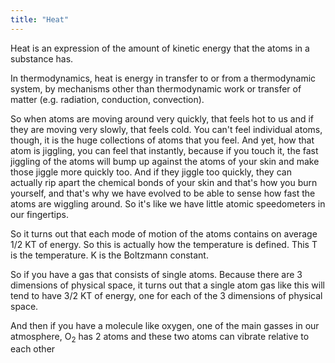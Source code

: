 ```yaml
---
title: "Heat"
---
```

Heat is an expression of the amount of kinetic energy that the atoms in a substance has.

In thermodynamics, heat is energy in transfer to or from a thermodynamic system, by mechanisms other than thermodynamic work or transfer of matter (e.g. radiation, conduction, convection).

So when atoms are moving around very quickly, that feels hot to us and if they are moving very slowly, that feels cold. You can't feel individual atoms, though, it is the huge collections of atoms that you feel. And yet, how that atom is jiggling, you can feel that instantly, because if you touch it, the fast jiggling of the atoms will bump up against the atoms of your skin and make those jiggle more quickly too. And if they jiggle too quickly, they can actually rip apart the chemical bonds of your skin and that's how you burn yourself, and that's why we have evolved to be able to sense how fast the atoms are wiggling around. So it's like we have little atomic speedometers in our fingertips.

So it turns out that each mode of motion of the atoms contains on average 1/2 KT of energy. So this is actually how the temperature is defined. This T is the temperature. K is the Boltzmann constant.

So if you have a gas that consists of single atoms. Because there are 3 dimensions of physical space, it turns out that a single atom gas like this will tend to have 3/2 KT of energy, one for each of the 3 dimensions of physical space.

And then if you have a molecule like oxygen, one of the main gasses in our atmosphere, O<sub>2</sub> has 2 atoms and these two atoms can vibrate relative to each other